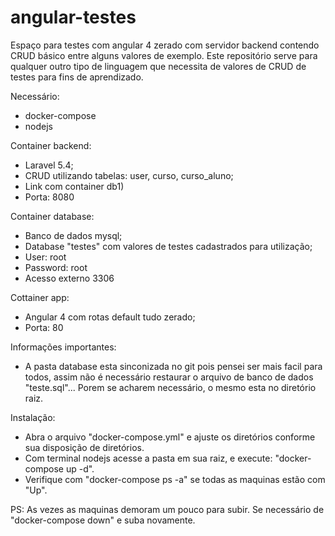 # angular-testes
Espaço para testes com angular 4 zerado com servidor backend contendo CRUD básico entre alguns valores de exemplo. Este repositório serve para qualquer outro tipo de linguagem que necessita de valores de CRUD de testes para fins de aprendizado.

Necessário:
- docker-compose
- nodejs

Container backend:
- Laravel 5.4;
- CRUD utilizando tabelas: user, curso, curso_aluno;
- Link com container db1)
- Porta: 8080

Container database:
- Banco de dados mysql;
- Database "testes" com valores de testes cadastrados para utilização;
- User: root
- Password: root
- Acesso externo 3306

Cottainer app:
- Angular 4 com rotas default tudo zerado;
- Porta: 80

Informações importantes:
- A pasta database esta sinconizada no git pois pensei ser mais facil para todos, assim não é necessário restaurar o arquivo de banco de dados "teste.sql"... Porem se acharem necessário, o mesmo esta no diretório raiz.

Instalação:
- Abra o arquivo "docker-compose.yml" e ajuste os diretórios conforme sua disposição de diretórios.
- Com terminal nodejs acesse a pasta em sua raiz, e execute: "docker-compose up -d".
- Verifique com "docker-compose ps -a" se todas as maquinas estão com "Up".

PS: As vezes as maquinas demoram um pouco para subir. Se necessário de "docker-compose down" e suba novamente.
